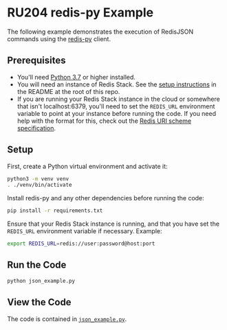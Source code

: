 # RU204 redis-py Example

The following example demonstrates the execution of RedisJSON commands using the [redis-py](https://github.com/redis/redis-py) client.

## Prerequisites

* You'll need [Python 3.7](https://www.python.org/downloads/) or higher installed.
* You will need an instance of Redis Stack.  See the [setup instructions](/README.md) in the README at the root of this repo.
* If you are running your Redis Stack instance in the cloud or somewhere that isn't localhost:6379, you'll need to set the `REDIS_URL` environment variable to point at your instance before running the code.  If you need help with the format for this, check out the [Redis URI scheme specification](https://www.iana.org/assignments/uri-schemes/prov/redis).

## Setup

First, create a Python virtual environment and activate it:

```bash
python3 -m venv venv
. ./venv/bin/activate
```

Install redis-py and any other dependencies before running the code:

```bash
pip install -r requirements.txt
```

Ensure that your Redis Stack instance is running, and that you have set the `REDIS_URL` environment variable if necessary.  Example:

```bash
export REDIS_URL=redis://user:password@host:port
```

## Run the Code

```bash
python json_example.py
```

## View the Code

The code is contained in [`json_example.py`](json_example.py).
